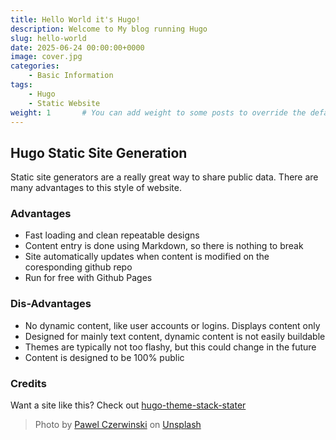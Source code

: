 ```yaml
---
title: Hello World it's Hugo!
description: Welcome to My blog running Hugo
slug: hello-world
date: 2025-06-24 00:00:00+0000
image: cover.jpg
categories:
    - Basic Information
tags:
    - Hugo
    - Static Website
weight: 1       # You can add weight to some posts to override the default sorting (date descending)
---
```


## Hugo Static Site Generation

Static site generators are a really great way to share public data.  There are many advantages to this style of website.

### Advantages
 - Fast loading and clean repeatable designs
 - Content entry is done using Markdown, so there is nothing to break
 - Site automatically updates when content is modified on the coresponding github repo
 - Run for free with Github Pages

### Dis-Advantages
 - No dynamic content, like user accounts or logins.  Displays content only
 - Designed for mainly text content, dynamic content is not easily buildable
 - Themes are typically not too flashy, but this could change in the future
 - Content is designed to be 100% public


### Credits
Want a site like this? Check out [hugo-theme-stack-stater](https://github.com/CaiJimmy/hugo-theme-stack-starter)

> Photo by [Pawel Czerwinski](https://unsplash.com/@pawel_czerwinski) on [Unsplash](https://unsplash.com/)
